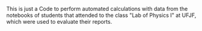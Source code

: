 This is just a Code to perform automated calculations with data from the notebooks of students that attended to the class "Lab of Physics I" at UFJF, which were used to evaluate their reports.

